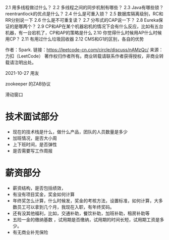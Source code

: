 2.1 用多线程做过什么？
2.2 多线程之间的同步机制有哪些？
2.3 Java有哪些锁？reentrantlock的优点是什么？
2.4 什么是可重入锁？
2.5 数据库隔离级别，RC和RR分别说一下
2.6 什么是不可重复读？
2.7 分布式的CAP说一下？
2.8 Eureka保证的是哪两个？
2.9 CP和AP在某个机器宕机的情况下会有什么反应，比如有五台机器，有一台宕机了，CP和AP的策略是什么
2.10 你觉得什么时候用AP什么时候用CP？
2.11 有用过什么垃圾回收器
2.12 CMS和G1的区别，各自的优势

作者：Spark.
链接：https://leetcode-cn.com/circle/discuss/nAMzQc/
来源：力扣（LeetCode）
著作权归作者所有。商业转载请联系作者获得授权，非商业转载请注明出处。



2021-10-27 用友

zookeeper 的ZAB协议

滑动窗口





# 技术面试部分

- 现在的技术栈是什么，做什么产品，团队的人员数量是多少
- 加班情况，是否大小周
- 上下班时间，是否弹性
- 是否需要写工作周报





# 薪资部分

- 薪资结构，是否包括绩效，
- 有没有项目奖金，奖金如何计算
- 年终奖怎么计算，什么时候发，奖金的考核方法，设置标准，如何计算，大多数员工可以拿到几个月，我现在入职，有年终奖码。
- 还有没其他福利，比如，交通补助，餐饮补助，加班补助，租房补助等
- 五险一金的缴纳基数 ，试用期是否缴纳，试用期的时间长短，试用期工资是多少。
- 有无商业补充保险